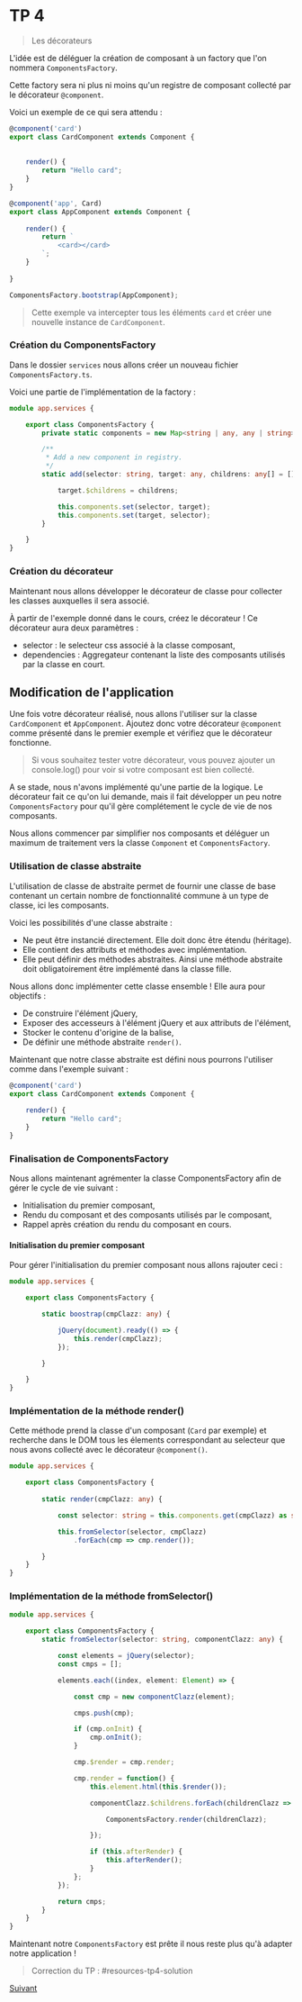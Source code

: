 # TP 4 
> Les décorateurs

L'idée est de déléguer la création de composant à un factory que l'on nommera `ComponentsFactory`.

Cette factory sera ni plus ni moins qu'un registre de composant collecté par le décorateur `@component`.

Voici un exemple de ce qui sera attendu :

```typescript
@component('card')
export class CardComponent extends Component {
   
    
    render() {
        return "Hello card";
    }
}

@component('app', Card)
export class AppComponent extends Component {
    
    render() {
        return `
            <card></card>  
        `;
    }
    
}

ComponentsFactory.bootstrap(AppComponent);
```

> Cette exemple va intercepter tous les éléments `card` et créer une nouvelle instance de `CardComponent`.

### Création du ComponentsFactory

Dans le dossier `services` nous allons créer un nouveau fichier `ComponentsFactory.ts`.

Voici une partie de l'implémentation de la factory :

```typescript
module app.services {

    export class ComponentsFactory {
        private static components = new Map<string | any, any | string>();

        /**
         * Add a new component in registry.
         */
        static add(selector: string, target: any, childrens: any[] = []) {

            target.$childrens = childrens;

            this.components.set(selector, target);
            this.components.set(target, selector);
        }

    }
}
```

### Création du décorateur

Maintenant nous allons développer le décorateur de classe pour collecter les classes auxquelles il sera associé.

À partir de l'exemple donné dans le cours, créez le décorateur ! Ce décorateur aura deux paramètres :

* selector : le selecteur css associé à la classe composant,
* dependencies : Aggregateur contenant la liste des composants utilisés par la classe en court.

## Modification de l'application

Une fois votre décorateur réalisé, nous allons l'utiliser sur la classe `CardComponent` et `AppComponent`.
Ajoutez donc votre décorateur `@component` comme présenté dans le premier exemple et vérifiez que le décorateur fonctionne.

> Si vous souhaitez tester votre décorateur, vous pouvez ajouter un console.log() pour voir si votre composant est bien collecté.

A se stade, nous n'avons implémenté qu'une partie de la logique. Le décorateur fait ce qu'on lui demande, mais il fait
développer un peu notre `ComponentsFactory` pour qu'il gère complétement le cycle de vie de nos composants.

Nous allons commencer par simplifier nos composants et déléguer un maximum de traitement vers la classe `Component` et `ComponentsFactory`.

### Utilisation de classe abstraite

L'utilisation de classe de abstraite permet de fournir une classe de base contenant un certain nombre de fonctionnalité commune à un type
de classe, ici les composants.

Voici les possibilités d'une classe abstraite :

* Ne peut être instancié directement. Elle doit donc être étendu (héritage).
* Elle contient des attributs et méthodes avec implémentation.
* Elle peut définir des méthodes abstraites. Ainsi une méthode abstraite doit obligatoirement être implémenté dans la classe fille.

Nous allons donc implémenter cette classe ensemble ! Elle aura pour objectifs :

* De construire l'élément jQuery,
* Exposer des accesseurs à l'élément jQuery et aux attributs de l'élément,
* Stocker le contenu d'origine de la balise,
* De définir une méthode abstraite `render()`.

Maintenant que notre classe abstraite est défini nous pourrons l'utiliser comme dans l'exemple suivant :

```typescript
@component('card')
export class CardComponent extends Component {
   
    render() {
        return "Hello card";
    }
}
```

### Finalisation de ComponentsFactory

Nous allons maintenant agrémenter la classe ComponentsFactory afin de gérer le cycle de vie suivant :

* Initialisation du premier composant,
* Rendu du composant et des composants utilisés par le composant,
* Rappel après création du rendu du composant en cours.


#### Initialisation du premier composant

Pour gérer l'initialisation du premier composant nous allons rajouter ceci :

```typescript
module app.services {

    export class ComponentsFactory {

        static boostrap(cmpClazz: any) {

            jQuery(document).ready(() => {
                this.render(cmpClazz);
            });

        }

    }
}
```

### Implémentation de la méthode render()

Cette méthode prend la classe d'un composant (`Card` par exemple) et recherche dans le DOM tous les élements correspondant 
au selecteur que nous avons collecté avec le décorateur `@component()`.

```typescript
module app.services {

    export class ComponentsFactory {
    
        static render(cmpClazz: any) {

            const selector: string = this.components.get(cmpClazz) as string;

            this.fromSelector(selector, cmpClazz)
                .forEach(cmp => cmp.render());

        }
    }
}
```

### Implémentation de la méthode fromSelector()

```typescript
module app.services {

    export class ComponentsFactory {
        static fromSelector(selector: string, componentClazz: any) {

            const elements = jQuery(selector);
            const cmps = [];

            elements.each((index, element: Element) => {

                const cmp = new componentClazz(element);

                cmps.push(cmp);

                if (cmp.onInit) {
                    cmp.onInit();
                }

                cmp.$render = cmp.render;

                cmp.render = function() {
                    this.element.html(this.$render());

                    componentClazz.$childrens.forEach(childrenClazz => {

                        ComponentsFactory.render(childrenClazz);

                    });

                    if (this.afterRender) {
                        this.afterRender();
                    }
                };
            });

            return cmps;
        }
    }
}
```

Maintenant notre `ComponentsFactory` est prête il nous reste plus qu'à adapter notre application !

> Correction du TP  : #resources-tp4-solution

[Suivant](tp5-composant-recherche.md)
